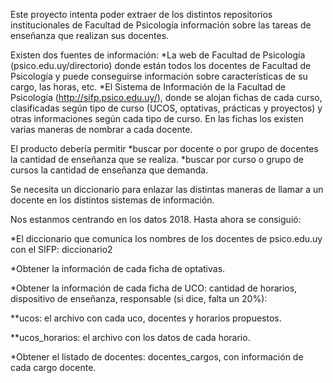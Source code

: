 Este proyecto intenta poder extraer de los distintos repositorios institucionales de Facultad de Psicología información sobre las tareas de enseñanza que realizan sus docentes.

Existen dos fuentes de información:
*La web de Facultad de Psicología (psico.edu.uy/directorio) donde están todos los docentes de Facultad de Psicología y puede conseguirse información sobre características de su cargo, las horas, etc.
*El Sistema de Información de la Facultad de Psicología (http://sifp.psico.edu.uy/), donde se alojan fichas de cada curso, clasificadas según tipo de curso (UCOS, optativas, prácticas y proyectos) y otras informaciones según cada tipo de curso. En las fichas los existen varias maneras de nombrar a cada docente.

El producto debería permitir
*buscar por docente o por grupo de docentes la cantidad de enseñanza que se realiza.
*buscar por curso o grupo de cursos la cantidad de enseñanza que demanda.

Se necesita un diccionario para enlazar las distintas maneras de llamar a un docente en los distintos sistemas de información.

Nos estanmos centrando en los datos 2018. Hasta ahora se consiguió:

*El diccionario que comunica los nombres de los docentes de psico.edu.uy con el SIFP: diccionario2

*Obtener la información de cada ficha de optativas.

*Obtener la información de cada ficha de UCO: cantidad de horarios, dispositivo de enseñanza, responsable (si dice, falta un 20%):

**ucos: el archivo con cada uco, docentes y horarios propuestos.

**ucos_horarios: el archivo con los datos de cada horario.

*Obtener el listado de docentes: docentes_cargos, con información de cada cargo docente.
